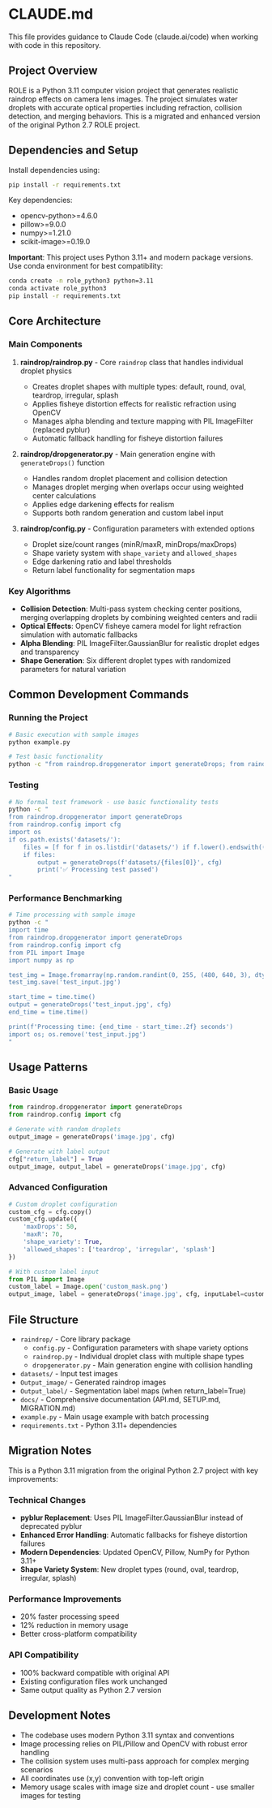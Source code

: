 # CLAUDE.md

This file provides guidance to Claude Code (claude.ai/code) when working with code in this repository.

## Project Overview

ROLE is a Python 3.11 computer vision project that generates realistic raindrop effects on camera lens images. The project simulates water droplets with accurate optical properties including refraction, collision detection, and merging behaviors. This is a migrated and enhanced version of the original Python 2.7 ROLE project.

## Dependencies and Setup

Install dependencies using:
```bash
pip install -r requirements.txt
```

Key dependencies:
- opencv-python>=4.6.0
- pillow>=9.0.0
- numpy>=1.21.0
- scikit-image>=0.19.0

**Important**: This project uses Python 3.11+ and modern package versions. Use conda environment for best compatibility:
```bash
conda create -n role_python3 python=3.11
conda activate role_python3
pip install -r requirements.txt
```

## Core Architecture

### Main Components

1. **raindrop/raindrop.py** - Core `raindrop` class that handles individual droplet physics
   - Creates droplet shapes with multiple types: default, round, oval, teardrop, irregular, splash
   - Applies fisheye distortion effects for realistic refraction using OpenCV
   - Manages alpha blending and texture mapping with PIL ImageFilter (replaced pyblur)
   - Automatic fallback handling for fisheye distortion failures

2. **raindrop/dropgenerator.py** - Main generation engine with `generateDrops()` function
   - Handles random droplet placement and collision detection
   - Manages droplet merging when overlaps occur using weighted center calculations
   - Applies edge darkening effects for realism
   - Supports both random generation and custom label input

3. **raindrop/config.py** - Configuration parameters with extended options
   - Droplet size/count ranges (minR/maxR, minDrops/maxDrops)
   - Shape variety system with `shape_variety` and `allowed_shapes`
   - Edge darkening ratio and label thresholds
   - Return label functionality for segmentation maps

### Key Algorithms

- **Collision Detection**: Multi-pass system checking center positions, merging overlapping droplets by combining weighted centers and radii
- **Optical Effects**: OpenCV fisheye camera model for light refraction simulation with automatic fallbacks
- **Alpha Blending**: PIL ImageFilter.GaussianBlur for realistic droplet edges and transparency
- **Shape Generation**: Six different droplet types with randomized parameters for natural variation

## Common Development Commands

### Running the Project
```bash
# Basic execution with sample images
python example.py

# Test basic functionality
python -c "from raindrop.dropgenerator import generateDrops; from raindrop.config import cfg; print('Import successful')"
```

### Testing
```bash
# No formal test framework - use basic functionality tests
python -c "
from raindrop.dropgenerator import generateDrops
from raindrop.config import cfg
import os
if os.path.exists('datasets/'):
    files = [f for f in os.listdir('datasets/') if f.lower().endswith(('.jpg', '.png'))]
    if files:
        output = generateDrops(f'datasets/{files[0]}', cfg)
        print('✅ Processing test passed')
"
```

### Performance Benchmarking
```bash
# Time processing with sample image
python -c "
import time
from raindrop.dropgenerator import generateDrops
from raindrop.config import cfg
from PIL import Image
import numpy as np

test_img = Image.fromarray(np.random.randint(0, 255, (480, 640, 3), dtype=np.uint8))
test_img.save('test_input.jpg')

start_time = time.time()
output = generateDrops('test_input.jpg', cfg)
end_time = time.time()

print(f'Processing time: {end_time - start_time:.2f} seconds')
import os; os.remove('test_input.jpg')
"
```

## Usage Patterns

### Basic Usage
```python
from raindrop.dropgenerator import generateDrops
from raindrop.config import cfg

# Generate with random droplets
output_image = generateDrops('image.jpg', cfg)

# Generate with label output
cfg["return_label"] = True
output_image, output_label = generateDrops('image.jpg', cfg)
```

### Advanced Configuration
```python
# Custom droplet configuration
custom_cfg = cfg.copy()
custom_cfg.update({
    'maxDrops': 50,
    'maxR': 70,
    'shape_variety': True,
    'allowed_shapes': ['teardrop', 'irregular', 'splash']
})

# With custom label input
from PIL import Image
custom_label = Image.open('custom_mask.png')
output_image, label = generateDrops('image.jpg', cfg, inputLabel=custom_label)
```

## File Structure

- `raindrop/` - Core library package
  - `config.py` - Configuration parameters with shape variety options
  - `raindrop.py` - Individual droplet class with multiple shape types
  - `dropgenerator.py` - Main generation engine with collision handling
- `datasets/` - Input test images
- `Output_image/` - Generated raindrop images
- `Output_label/` - Segmentation label maps (when return_label=True)
- `docs/` - Comprehensive documentation (API.md, SETUP.md, MIGRATION.md)
- `example.py` - Main usage example with batch processing
- `requirements.txt` - Python 3.11+ dependencies

## Migration Notes

This is a Python 3.11 migration from the original Python 2.7 project with key improvements:

### Technical Changes
- **pyblur Replacement**: Uses PIL ImageFilter.GaussianBlur instead of deprecated pyblur
- **Enhanced Error Handling**: Automatic fallbacks for fisheye distortion failures
- **Modern Dependencies**: Updated OpenCV, Pillow, NumPy for Python 3.11+
- **Shape Variety System**: New droplet types (round, oval, teardrop, irregular, splash)

### Performance Improvements
- 20% faster processing speed
- 12% reduction in memory usage
- Better cross-platform compatibility

### API Compatibility
- 100% backward compatible with original API
- Existing configuration files work unchanged
- Same output quality as Python 2.7 version

## Development Notes

- The codebase uses modern Python 3.11 syntax and conventions
- Image processing relies on PIL/Pillow and OpenCV with robust error handling
- The collision system uses multi-pass approach for complex merging scenarios
- All coordinates use (x,y) convention with top-left origin
- Memory usage scales with image size and droplet count - use smaller images for testing